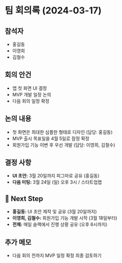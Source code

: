 # 팀 회의록 (2024-03-17)

## 참석자
- 홍길동  
- 이영희  
- 김철수  

## 회의 안건
- 앱 첫 화면 UI 결정  
- MVP 개발 일정 논의  
- 다음 회의 일정 확정  

## 논의 내용
- 첫 화면은 최대한 심플한 형태로 디자인 (담당: 홍길동)  
- MVP 출시 목표일을 4월 5일로 잠정 확정  
- 회원가입 기능 이변 후 우선 개발 (담당: 이영희, 김철수)  

## 결정 사항
- **UI 초안:** 3월 20일까지 피그마로 공유 (홍길동)  
- **다음 미팅:** 3월 24일 (일) 오후 3시 / 스타트업랩  

## 🚀 Next Step
- **홍길동:** UI 초안 제작 및 공유 (3월 20일까지)  
- **이영희, 김철수:** 회원가입 기능 개발 시작 (3월 18일부터)  
- **전체:** 매일 슬랙에서 진행 상황 공유 (오후 6시까지)  

## 추가 메모
- 다음 회의 전까지 MVP 일정 확정 최종 검토하기  
